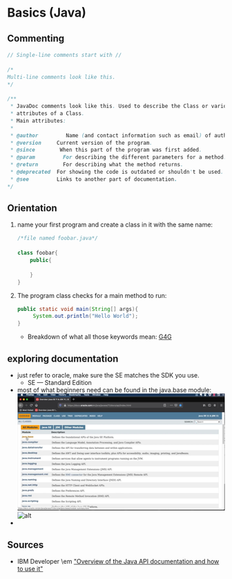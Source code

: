 # Basics (Java)

## Commenting

```Java
// Single-line comments start with //

/*
Multi-line comments look like this.
*/

/**
 * JavaDoc comments look like this. Used to describe the Class or various
 * attributes of a Class.
 * Main attributes:
 *
 * @author         Name (and contact information such as email) of author(s).
 * @version     Current version of the program.
 * @since        When this part of the program was first added.
 * @param         For describing the different parameters for a method.
 * @return        For describing what the method returns.
 * @deprecated  For showing the code is outdated or shouldn't be used.
 * @see         Links to another part of documentation.
*/
```

## Orientation

1. name your first program and create a class in it with the same name:

    ```java
    /*file named foobar.java*/

    class foobar{
        public{

        }
    }
    
    ```

2. The program class checks for a main method to run:

   ```java
   public static void main(String[] args){
        System.out.println("Hello World");
   }
   ```

    - Breakdown of what all those keywords mean: [G4G](https://www.geeksforgeeks.org/java-main-method-public-static-void-main-string-args/)

## exploring documentation

- just refer to oracle, make sure the SE matches the SDK you use.
    - SE &#8212; Standard Edition
- most of what beginners need can be found in the java.base module:
    ![test](https://github.com/Zypperman/xiandan/blob/main/Current/01%20Java/Images/videoframe_79167.png)
    ![alt](https://)
-

## Sources

- IBM Developer \em ["Overview of the Java API documentation and how to use it"](https://youtu.be/ULEOb8wLa_k?si=iBf3RzN2wcjt3WZc)
